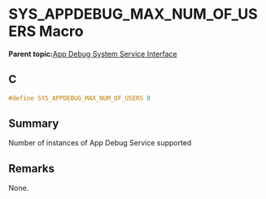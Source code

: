 # SYS\_APPDEBUG\_MAX\_NUM\_OF\_USERS Macro

**Parent topic:**[App Debug System Service Interface](GUID-578A7A2F-0FFE-463F-A241-3190441F74E0.md)

## C

```c
#define SYS_APPDEBUG_MAX_NUM_OF_USERS 8

```

## Summary

Number of instances of App Debug Service supported

## Remarks

None.

